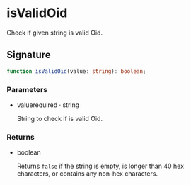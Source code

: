 # isValidOid

Check if given string is valid Oid.

## Signature

```ts
function isValidOid(value: string): boolean;
```

### Parameters

<ul class="param-ul">
  <li class="param-li param-li-root">
    <span class="param-name">value</span><span class="param-required">required</span>&nbsp;·&nbsp;<span class="param-type">string</span>
    <br>
    <p class="param-description">String to check if is valid Oid.</p>
  </li>
</ul>

### Returns

<ul class="param-ul">
  <li class="param-li param-li-root">
    <span class="param-type">boolean</span>
    <br>
    <p class="param-description">Returns  <code>false</code>  if the string is empty, is longer than 40 hex<br>characters, or contains any non-hex characters.</p>
  </li>
</ul>